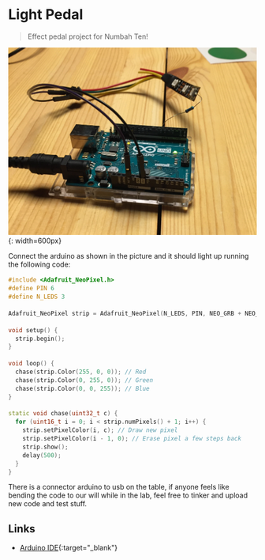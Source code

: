 # Light Pedal

> Effect pedal project for Numbah Ten!

![Image](lights_arduino.jpeg){: width=600px}

Connect the arduino as shown in the picture and it should light up running the following code:

```c++
#include <Adafruit_NeoPixel.h>
#define PIN 6
#define N_LEDS 3

Adafruit_NeoPixel strip = Adafruit_NeoPixel(N_LEDS, PIN, NEO_GRB + NEO_KHZ800);

void setup() {
  strip.begin();
}

void loop() {
  chase(strip.Color(255, 0, 0)); // Red
  chase(strip.Color(0, 255, 0)); // Green
  chase(strip.Color(0, 0, 255)); // Blue
}

static void chase(uint32_t c) {
  for (uint16_t i = 0; i < strip.numPixels() + 1; i++) {
    strip.setPixelColor(i, c); // Draw new pixel
    strip.setPixelColor(i - 1, 0); // Erase pixel a few steps back
    strip.show();
    delay(500);
  }
}
```

There is a connector arduino to usb on the table, if anyone feels like bending the code to our will while in the lab, feel free to tinker and upload new code and test stuff.

## Links

* [Arduino IDE](https://www.arduino.cc/en/Main.Software){:target="_blank"}

